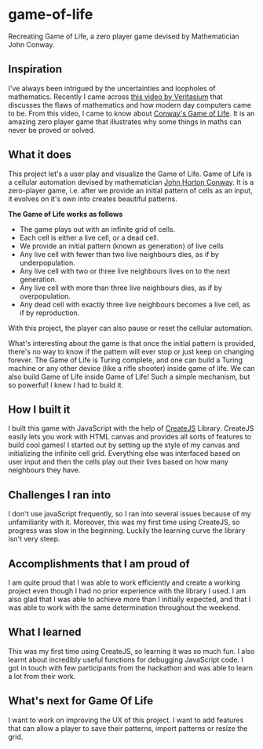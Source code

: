# game-of-life
Recreating Game of Life, a zero player game devised by Mathematician John Conway.

## Inspiration
 
I've always been intrigued by the uncertainties and loopholes of mathematics. Recently I came across [this video by Veritasium](https://www.youtube.com/watch?v=HeQX2HjkcNo) that discusses the flaws of mathematics and how modern day computers came to be. From this video, I came to know about [Conway's Game of Life](https://en.wikipedia.org/wiki/Conway%27s_Game_of_Life). It is an amazing zero player game that illustrates why some things in maths can never be proved or solved.

## What it does

This project let's a user play and visualize the Game of Life.
Game of Life is a cellular automation devised by mathematician [John Horton Conway](https://en.wikipedia.org/wiki/John_Horton_Conway). It is a zero-player game, i.e. after we provide an initial pattern of cells as an input, it evolves on it's own into creates beautiful patterns.

**The Game of Life works as follows**

- The game plays out with an infinite grid of cells. 
- Each cell is either a live cell, or a dead cell.
- We provide an initial pattern (known as generation) of live cells 
- Any live cell with fewer than two live neighbours dies, as if by underpopulation.
- Any live cell with two or three live neighbours lives on to the next generation.
- Any live cell with more than three live neighbours dies, as if by overpopulation.
- Any dead cell with exactly three live neighbours becomes a live cell, as if by reproduction.

With this project, the player can also pause or reset the cellular automation.

What's interesting about the game is that once the initial pattern is provided, there's no way to know if the pattern will ever stop or just keep on changing forever. The Game of Life is Turing complete, and one can build a Turing machine or any other device (like a rifle shooter) inside game of life. We can also build Game of Life inside Game of Life! Such a simple mechanism, but so powerful! I knew I had to build it. 

## How I built it

I built this game with JavaScript with the help of [CreateJS](https://createjs.com/) Library. CreateJS easily lets you work with HTML canvas and provides all sorts of features to build cool games! I started out by setting up the style of my canvas and initializing the infinite cell grid. Everything else was interfaced based on user input and then the cells play out their lives based on how many neighbours they have.

## Challenges I ran into

I don't use javaScript frequently, so I ran into several issues because of my unfamiliarity with it. Moreover, this was my first time using CreateJS, so progress was slow in the beginning. Luckily the learning curve the library isn't very steep.
 
## Accomplishments that I am proud of

I am quite proud that I was able to work efficiently and create a working project even though I had no prior experience with the library I used. I am also glad that I was able to achieve more than I initially expected, and that I was able to work with the same determination throughout the weekend.  

## What I learned

This was my first time using CreateJS, so learning it was so much fun. I also learnt about incredibly useful functions for debugging JavaScript code. I got in touch with few participants from the hackathon and was able to learn a lot from their work.
 
## What's next for Game Of Life

I want to work on improving the UX of this project. I want to add features that can allow a player to save their patterns, import patterns or resize the grid. 

